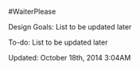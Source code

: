 #WaiterPlease

Design Goals:
List to be updated later

To-do:
List to be updated later


Updated: October 18th, 2014 3:04AM
